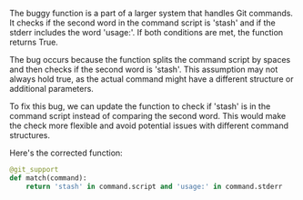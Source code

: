 The buggy function is a part of a larger system that handles Git commands. It checks if the second word in the command script is 'stash' and if the stderr includes the word 'usage:'. If both conditions are met, the function returns True.

The bug occurs because the function splits the command script by spaces and then checks if the second word is 'stash'. This assumption may not always hold true, as the actual command might have a different structure or additional parameters.

To fix this bug, we can update the function to check if 'stash' is in the command script instead of comparing the second word. This would make the check more flexible and avoid potential issues with different command structures.

Here's the corrected function:

```python
@git_support
def match(command):
    return 'stash' in command.script and 'usage:' in command.stderr
```